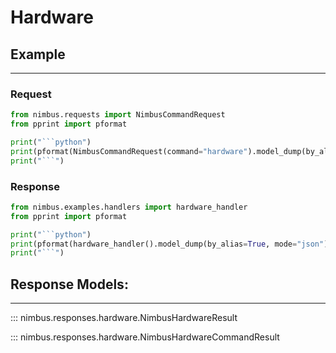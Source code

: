 # Hardware

## Example
---

### Request
```python exec="on"
from nimbus.requests import NimbusCommandRequest
from pprint import pformat

print("```python")
print(pformat(NimbusCommandRequest(command="hardware").model_dump(by_alias=True, mode="json", exclude_none=True)))
print("```")
```

### Response
```python exec="on"
from nimbus.examples.handlers import hardware_handler
from pprint import pformat

print("```python")
print(pformat(hardware_handler().model_dump(by_alias=True, mode="json")))
print("```")
```


## Response Models:
---

::: nimbus.responses.hardware.NimbusHardwareResult

::: nimbus.responses.hardware.NimbusHardwareCommandResult
